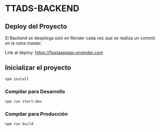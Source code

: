 # TTADS-BACKEND

## Deploy del Proyecto

El Backend se despliega solo en Render cada vez que se realiza un commit en la rama master.

Link al deploy: https://fiestaappapi.onrender.com

## Inicializar el proyecto

```sh
npm install
```

### Compilar para Desarrollo

```sh
npm run start:dev
```

### Compilar para Producción

```sh
npm run build
```
